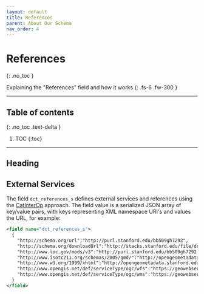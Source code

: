 ```yaml
---
layout: default
title: References
parent: About Our Schema
nav_order: 4
---
```


# References
{: .no_toc }

Explaining the "References" field and how it works
{: .fs-6 .fw-300 }

---
## Table of contents
{: .no_toc .text-delta }

1. TOC
{:toc}

---

## Heading

## External Services

The field `dct_references_s` defines external services and references using the [CatInterOp](https://github.com/OSGeo/Cat-Interop) approach. The field value is a serialized JSON array of key/value pairs, with keys representing XML namespace URI's and values the URL, for example:

```xml
<field name="dct_references_s">
  {
    "http://schema.org/url":"http://purl.stanford.edu/bb509gh7292",
    "http://schema.org/downloadUrl":"http://stacks.stanford.edu/file/druid:bb509gh7292/data.zip",
    "http://www.loc.gov/mods/v3":"http://purl.stanford.edu/bb509gh7292.mods",
    "http://www.isotc211.org/schemas/2005/gmd/":"http://opengeometadata.stanford.edu/metadata/edu.stanford.purl/druid:bb509gh7292/iso19139.xml",
    "http://www.w3.org/1999/xhtml":"http://opengeometadata.stanford.edu/metadata/edu.stanford.purl/druid:bb509gh7292/default.html",
    "http://www.opengis.net/def/serviceType/ogc/wfs":"https://geowebservices-restricted.stanford.edu/geoserver/wfs",
    "http://www.opengis.net/def/serviceType/ogc/wms":"https://geowebservices-restricted.stanford.edu/geoserver/wms"
  }
</field>
```
